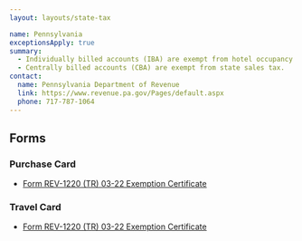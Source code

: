 ```yaml
---
layout: layouts/state-tax

name: Pennsylvania
exceptionsApply: true
summary:
  - Individually billed accounts (IBA) are exempt from hotel occupancy tax.
  - Centrally billed accounts (CBA) are exempt from state sales tax.
contact:
  name: Pennsylvania Department of Revenue
  link: https://www.revenue.pa.gov/Pages/default.aspx
  phone: 717-787-1064
---
```


## Forms

### Purchase Card

* [Form REV-1220 (TR) 03-22 Exemption Certificate](https://revenue-pa.custhelp.com/app/answers/detail/a_id/424/~/when-should-i-use-a-rev-1220-pa-exemption-certificate%3F)

### Travel Card

* [Form REV-1220 (TR) 03-22 Exemption Certificate](https://revenue-pa.custhelp.com/app/answers/detail/a_id/424/~/when-should-i-use-a-rev-1220-pa-exemption-certificate%3F)
